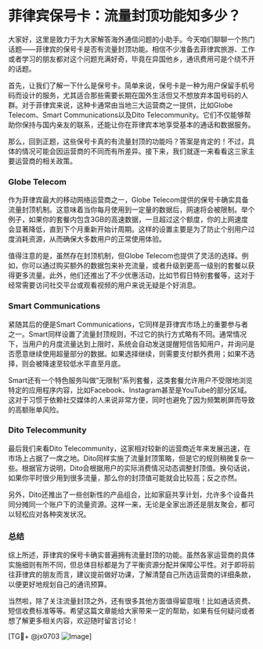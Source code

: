 # 菲律宾保号卡：流量封顶功能知多少？

大家好，这里是致力于为大家解答海外通信问题的小助手。今天咱们聊聊一个热门话题——菲律宾的保号卡是否有流量封顶功能。相信不少准备去菲律宾旅游、工作或者学习的朋友都对这个问题充满好奇，毕竟在异国他乡，通讯费用可是个绕不开的话题。

首先，让我们了解一下什么是保号卡。简单来说，保号卡是一种为用户保留手机号码而设计的服务，尤其适合那些需要长期在国外生活但又不想放弃本国号码的人群。对于菲律宾来说，这种卡通常由当地三大运营商之一提供，比如Globe Telecom、Smart Communications以及Dito Telecommunity。它们不仅能够帮助你保持与国内亲友的联系，还能让你在菲律宾本地享受基本的通话和数据服务。

那么，回到正题，这些保号卡真的有流量封顶的功能吗？答案是肯定的！不过，具体的情况可能会因运营商的不同而有所差异。接下来，我们就逐一来看看这三家主要运营商的相关政策。

### Globe Telecom

作为菲律宾最大的移动网络运营商之一，Globe Telecom提供的保号卡确实具备流量封顶机制。这意味着当你每月使用到一定量的数据后，网速将会被限制。举个例子，如果你的套餐内包含3GB的高速数据，一旦超过这个额度，你的上网速度会显著降低，直到下个月重新开始计周期。这样的设置主要是为了防止个别用户过度消耗资源，从而确保大多数用户的正常使用体验。

值得注意的是，虽然存在封顶机制，但Globe Telecom也提供了灵活的选择。例如，你可以通过购买额外的数据包来补充流量，或者升级到更高一级别的套餐以获得更多流量。此外，他们还推出了不少优惠活动，比如节假日特别套餐等，这对于经常需要访问社交平台或观看视频的用户来说无疑是个好消息。

### Smart Communications

紧随其后的便是Smart Communications，它同样是菲律宾市场上的重要参与者之一。Smart同样设置了流量封顶规则，不过它的执行方式略有不同。通常情况下，当用户的月度流量达到上限时，系统会自动发送提醒短信告知用户，并询问是否愿意继续使用超量部分的数据。如果选择继续，则需要支付额外费用；如果不选择，则会被降速至较低水平直至月底。

Smart还有一个特色服务叫做“无限制”系列套餐，这类套餐允许用户不受限地浏览特定的应用程序内容，比如Facebook、Instagram甚至是YouTube的部分区域。这对于习惯于依赖社交媒体的人来说非常方便，同时也避免了因为频繁刷屏而导致的高额账单风险。

### Dito Telecommunity

最后我们来看Dito Telecommunity，这家相对较新的运营商近年来发展迅速，在市场上占据了一席之地。Dito同样实施了流量封顶策略，但是它的规则稍微复杂一些。根据官方说明，Dito会根据用户的实际消费情况动态调整封顶值。换句话说，如果你平时很少用到很多流量，那么你的封顶值可能就会比较高；反之亦然。

另外，Dito还推出了一些创新性的产品组合，比如家庭共享计划，允许多个设备共同分摊同一个账户下的流量资源。这样一来，无论是全家出游还是朋友聚会，都可以轻松应对各种突发状况。

### 总结

综上所述，菲律宾的保号卡确实普遍拥有流量封顶的功能。虽然各家运营商的具体实施细则有所不同，但总体目标都是为了平衡资源分配并保障公平性。对于即将前往菲律宾的朋友而言，建议提前做好功课，了解清楚自己所选运营商的详细条款，以便更好地规划自己的通讯预算。

当然啦，除了关注流量封顶之外，还有很多其他方面值得留意哦！比如通话资费、短信收费标准等等。希望这篇文章能给大家带来一定的帮助，如果有任何疑问或者想了解更多相关内容，欢迎随时留言讨论！

[TG💪+ @jx0703 ![Image](https://github.com/user-attachments/assets/dbca1d08-cadb-493c-b0ec-ad6f7a83f270)]